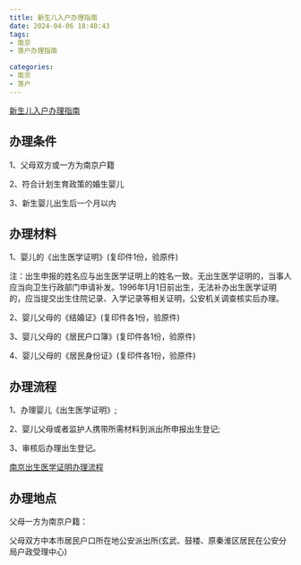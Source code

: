 ```yaml
---
title: 新生儿入户办理指南
date: 2024-04-06 18:40:43
tags: 
- 南京
- 落户办理指南

categories: 
- 南京
- 落户
---
```


[新生儿入户办理指南](https://nj.bendibao.com/live/2016110/59702.shtm)

<!-- more -->

办理条件
---

1、父母双方或一方为南京户籍

2、符合计划生育政策的婚生婴儿

3、新生婴儿出生后一个月以内

办理材料
---

1、婴儿的《出生医学证明》(复印件1份，验原件)

注：出生申报的姓名应与出生医学证明上的姓名一致。无出生医学证明的，当事人应当向卫生行政部门申请补发。1996年1月1日前出生，无法补办出生医学证明的，应当提交出生住院记录、入学记录等相关证明，公安机关调查核实后办理。

2、婴儿父母的《结婚证》(复印件各1份，验原件)

3、婴儿父母的《居民户口簿》(复印件各1份，验原件)

4、婴儿父母的《居民身份证》(复印件各1份，验原件)

办理流程
---

1、办理婴儿《出生医学证明》;

2、婴儿父母或者监护人携带所需材料到派出所申报出生登记;

3、审核后办理出生登记。

[南京出生医学证明办理流程](https://nj.bendibao.com/live/20141031/47573.shtm)

办理地点
---

父母一方为南京户籍：

父母双方中本市居民户口所在地公安派出所(玄武、鼓楼、原秦淮区居民在公安分局户政受理中心)
